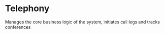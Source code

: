# Telephony

Manages the core business logic of the system, initiates call legs and tracks conferences

